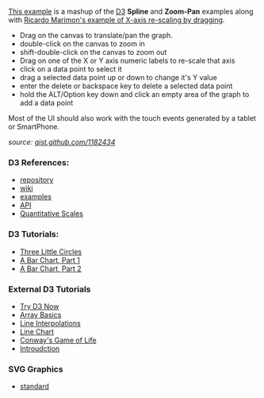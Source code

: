 [This example](http://bl.ocks.org/1182434) is a mashup of the [D3](https://github.com/mbostock/d3) **Spline** and **Zoom-Pan** examples along with [Ricardo Marimon's example of X-axis re-scaling by dragging](http://bl.ocks.org/1179647).

* Drag on the canvas to translate/pan the graph.
* double-click on the canvas to zoom in
* shift-double-click on the canvas to zoom out
* Drag on one of the X or Y axis numeric labels to re-scale that axis
* click on a data point to select it
* drag a selected data point up or down to change it's Y value
* enter the delete or backspace key to delete a selected data point
* hold the ALT/Option key down and click an empty area of the graph to add a data point

Most of the UI should also work with the touch events generated by a tablet or SmartPhone.

*source: [gist.github.com/1182434](https://gist.github.com/1182434)*

### D3 References:

* [repository](https://github.com/mbostock/d3)
* [wiki](http://mbostock.github.com/d3/)
* [examples](http://mbostock.github.com/d3/ex/)
* [API](https://github.com/mbostock/d3/wiki/API-Reference)
* [Quantitative Scales](https://github.com/mbostock/d3/wiki/Quantitative-Scales)

### D3 Tutorials:

* [Three Little Circles](http://mbostock.github.com/d3/tutorial/circle.html)
* [A Bar Chart, Part 1](http://mbostock.github.com/d3/tutorial/bar-1.html)
* [A Bar Chart, Part 2](http://mbostock.github.com/d3/tutorial/bar-2.html)

### External D3 Tutorials

* [Try D3 Now](http://christopheviau.com/d3_tutorial/)
* [Array Basics](http://www.janwillemtulp.com/2011/03/31/tutorialthe-basics-working-with-arrays-in-d3/)
* [Line Interpolations](http://www.janwillemtulp.com/2011/03/23/tutorial-line-interpolations-in-d3/)
* [Line Chart](http://www.janwillemtulp.com/2011/04/01/tutorial-line-chart-in-d3/)
* [Conway's Game of Life](http://www.janwillemtulp.com/2011/03/22/tutorial-conways-game-of-life-in-d3/)
* [Introudction](http://www.janwillemtulp.com/2011/03/20/tutorial-introduction-to-d3/)

### SVG Graphics

* [standard](http://www.w3.org/TR/SVG/)
